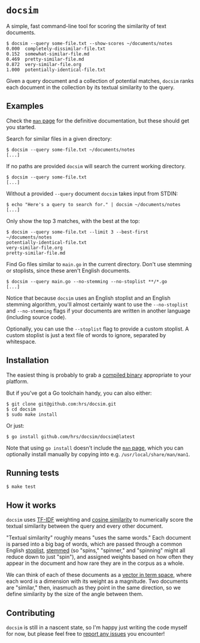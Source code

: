 # `docsim`

A simple, fast command-line tool for scoring the similarity of text documents.

``` console
$ docsim --query some-file.txt --show-scores ~/documents/notes
0.000  completely-dissimilar-file.txt
0.152  somewhat-similar-file.md
0.469  pretty-similar-file.md
0.872  very-similar-file.org
1.000  potentially-identical-file.txt
```

Given a query document and a collection of potential matches, `docsim` ranks
each document in the collection by its textual similarity to the query.

## Examples

Check the [`man` page] for the definitive documentation, but these should get
you started.

[`man` page]: ./man/docsim.1

Search for similar files in a given directory:

``` console
$ docsim --query some-file.txt ~/documents/notes
[...]
```

If no paths are provided `docsim` will search the current working directory.

``` console
$ docsim --query some-file.txt
[...]
```

Without a provided `--query` document `docsim` takes input from STDIN:

``` console
$ echo "Here's a query to search for." | docsim ~/documents/notes
[...]
```

Only show the top 3 matches, with the best at the top:

``` console
$ docsim --query some-file.txt --limit 3 --best-first ~/documents/notes
potentially-identical-file.txt
very-similar-file.org
pretty-similar-file.md
```

Find Go files similar to `main.go` in the current directory. Don't use stemming
or stoplists, since these aren't English documents.

``` console
$ docsim --query main.go --no-stemming --no-stoplist **/*.go
[...]
```

Notice that because `docsim` uses an English stoplist and an English stemming
algorithm, you'll almost certainly want to use the `--no-stoplist` and
`--no-stemming` flags if your documents are written in another language
(including source code).

Optionally, you can use the `--stoplist` flag to provide a custom stoplist. A
custom stoplist is just a text file of words to ignore, separated by whitespace.

## Installation

The easiest thing is probably to grab a [compiled binary][] appropriate to your
platform.

[compiled binary]: https://github.com/hrs/docsim/releases/latest

But if you've got a Go toolchain handy, you can also either:

``` console
$ git clone git@github.com:hrs/docsim.git
$ cd docsim
$ sudo make install
```

Or just:

``` console
$ go install github.com/hrs/docsim/docsim@latest
```

Note that using `go install` doesn't include the [`man` page][], which you can
optionally install manually by copying into e.g. `/usr/local/share/man/man1`.

[`man` page]: ./man/docsim.1

## Running tests

``` console
$ make test
```

## How it works

`docsim` uses [TF-IDF][] weighting and [cosine similarity][] to numerically
score the textual similarity between the query and every other document.

[TF-IDF]: https://en.wikipedia.org/wiki/Tf%E2%80%93idf
[cosine similarity]: https://en.wikipedia.org/wiki/Vector_space_model#Applications

"Textual similarity" roughly means "uses the same words." Each document is
parsed into a big bag of words, which are passed through a common English
[stoplist][], [stemmed][] (so "spins," "spinner," and "spinning" might all
reduce down to just "spin"), and assigned weights based on how often they appear
in the document and how rare they are in the corpus as a whole.

[stoplist]: https://en.wikipedia.org/wiki/Stop_word
[stemmed]: https://en.wikipedia.org/wiki/Stemming

We can think of each of these documents as a [vector in term space][], where
each word is a dimension with its weight as a magnitude. Two documents are
"similar," then, inasmuch as they point in the same direction, so we define
similarity by the size of the angle between them.

[vector in term space]: https://en.wikipedia.org/wiki/Vector_space_model

## Contributing

`docsim` is still in a nascent state, so I'm happy just writing the code myself
for now, but please feel free to [report any issues][] you encounter!

[report any issues]: https://github.com/hrs/docsim/issues
